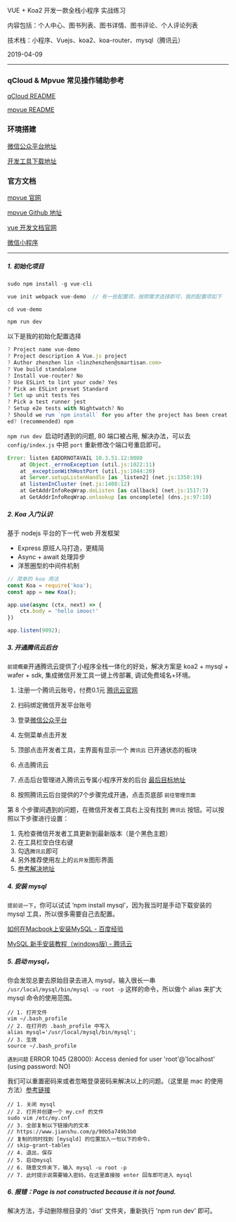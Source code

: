 VUE + Koa2 开发一款全栈小程序 实战练习

内容包括：个人中心、图书列表、图书详情、图书评论、个人评论列表

技术栈：小程序、Vuejs、koa2、koa-router、mysql（腾讯云）

2019-04-09

---

### qCloud & Mpvue 常见操作辅助参考

[qCloud README](./README-qCloud.md)

[mpvue README](./README-mpvue.md)

### 环境搭建
[微信公众平台地址](https://mp.weixin.qq.com)

[开发工具下载地址](https://developers.weixin.qq.com/miniprogram/dev/devtools/download.html)

### 官方文档
[mpvue 官网](http://mpvue.com/)

[mpvue Github 地址](https://github.com/Meituan-Dianping/mpvue)

[vue 开发文档官网](https://cn.vuejs.org/v2/guide/)

[微信小程序](https://developers.weixin.qq.com/miniprogram/dev/index.html)

---

##### 1. 初始化项目

```js
sudo npm install -g vue-cli

vue init webpack vue-demo  // 有一些配置项，按照需求选择即可，我的配置项如下

cd vue-demo

npm run dev
```

以下是我的初始化配置选择

```js
? Project name vue-demo
? Project description A Vue.js project
? Author zhenzhen lin <linzhenzhen@smartisan.com>
? Vue build standalone
? Install vue-router? No
? Use ESLint to lint your code? Yes
? Pick an ESLint preset Standard
? Set up unit tests Yes
? Pick a test runner jest
? Setup e2e tests with Nightwatch? No
? Should we run `npm install` for you after the project has been creat
ed? (recommended) npm
```

`npm run dev `启动时遇到的问题, 80 端口被占用, 解决办法，可以去 `config/index.js` 中把 `port` 重新修改个端口号重启即可。

```js
Error: listen EADDRNOTAVAIL 10.3.51.12:8080
    at Object._errnoException (util.js:1022:11)
    at _exceptionWithHostPort (util.js:1044:20)
    at Server.setupListenHandle [as _listen2] (net.js:1350:19)
    at listenInCluster (net.js:1408:12)
    at GetAddrInfoReqWrap.doListen [as callback] (net.js:1517:7)
    at GetAddrInfoReqWrap.onlookup [as oncomplete] (dns.js:97:10)
```

##### 2. Koa 入门认识

基于 nodejs 平台的下一代 web 开发框架

- Express 原班人马打造，更精简
- Async + await 处理异步
- 洋葱圈型的中间件机制

```js
// 简单的 koa 用法
const Koa = require('koa');
const app = new Koa();

app.use(async (ctx, next) => {
    ctx.body = 'hello imooc!'
})

app.listen(9092);
```

##### 3. 开通腾讯云后台

`前提概要`开通腾讯云提供了小程序全栈一体化的好处，解决方案是 koa2 + mysql + wafer + sdk, 集成微信开发工具一键上传部署, 调试免费域名+环境。

1. 注册一个腾讯云账号，付费0.1元 [腾讯云官网](https://console.qcloud.com/)

2. 扫码绑定微信开发平台账号

3. 登录[微信公众平台](https://mp.weixin.qq.com) 

4. 左侧菜单点击开发

5. 顶部点击开发者工具，主界面有显示一个 `腾讯云` 已开通状态的板块

6. 点击腾讯云

7. 点击后台管理进入腾讯云专属小程序开发的后台 [最后目标地址](https://console.qcloud.com/lav2/dev)

8. 按照腾讯云后台提供的7个步骤完成开通，点击页底部 `前往管理页面`

第 8 个步骤间遇到的问题，在微信开发者工具右上没有找到 `腾讯云` 按钮。可以按照以下步骤进行设置：

1. 先检查微信开发者工具更新到最新版本（是个黑色主题）
2. 在工具栏空白住右键
3. 勾选`腾讯云`即可
4. 另外推荐使用左上的`云开发`图形界面
5. [参考解决地址](https://www.jianshu.com/p/5dd5c2d885ec)

##### 4. 安装 mysql

`提前说一下`，你可以试试 ‘npm install mysql’，因为我当时是手动下载安装的 mysql 工具，所以很多需要自己去配置。

[如何在Macbook上安装MySQL - 百度经验](https://jingyan.baidu.com/article/fa4125ac0e3c2928ac709204.html)

[MySQL 新手安装教程（windows版) - 腾讯云](https://cloud.tencent.com/developer/article/1359123)

##### 5. 启动 mysql，

你会发现总要去原始目录去进入 mysql，输入很长一串 `/usr/local/mysql/bin/mysql -u root -p` 这样的命令，所以做个 alias 来扩大 mysql 命令的使用范围。

```
// 1. 打开文件
vim ~/.bash_profile
// 2. 在打开的 .bash_profile 中写入
alias mysql='/usr/local/mysql/bin/mysql';
// 3. 生效
source ~/.bash_profile
```

`遇到问题` ERROR 1045 (28000): Access denied for user 'root'@'localhost' (using password: NO)

我们可以重置密码来或者忽略登录密码来解决以上的问题。（这里是 mac 的使用方法）[参考链接](https://www.jianshu.com/p/628bcf8bb557)

```
// 1. 关闭 mysql
// 2. 打开并创建一个 my.cnf 的文件
sudo vim /etc/my.cnf
// 3. 全部复制以下链接内的文本
// https://www.jianshu.com/p/90b5a749b3b0
// 复制的同时找到 [mysqld] 的位置加入一句以下的命令，
// skip-grant-tables
// 4. 退出，保存
// 5. 启动mysql
// 6. 随意文件夹下，输入 mysql -u root -p 
// 7. 此时提示说需要输入密码，在这里直接按 enter 回车即可进入 mysql
```

##### 6. 报错：Page is not constructed because it is not found.

解决方法，手动删除根目录的 'dist' 文件夹，重新执行 'npm run dev' 即可。